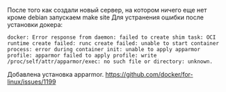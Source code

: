 После того как создали новый сервер, на котором ничего еще нет кроме debian запускаем make site
Для устранения ошибки после установки докера:
```
docker: Error response from daemon: failed to create shim task: OCI runtime create failed: runc create failed: unable to start container process: error during container init: unable to apply apparmor profile: apparmor failed to apply profile: write /proc/self/attr/apparmor/exec: no such file or directory: unknown.
```
Добавлена установка apparmor. https://github.com/docker/for-linux/issues/1199
